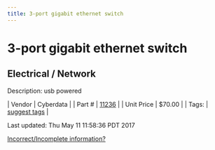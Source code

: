 ```yaml
---
title: 3-port gigabit ethernet switch
---
```


# 3-port gigabit ethernet switch
## Electrical / Network
Description: 	usb powered 

| Vendor | Cyberdata | 
| Part # | [11236](http://www.cyberdata.net/voip/011236v/) | 
| Unit Price | $70.00 | 
| Tags: | [suggest tags](https://docs.google.com/forms/d/e/1FAIpQLSeWyY8v3RgOty-MyWmh9U0iivNYN_molChYyS-0U-o-kOAv_g/viewform) | 

Last updated: Thu May 11 11:58:36 PDT 2017

 [Incorrect/Incomplete information?](https://docs.google.com/forms/d/e/1FAIpQLSeWyY8v3RgOty-MyWmh9U0iivNYN_molChYyS-0U-o-kOAv_g/viewform)